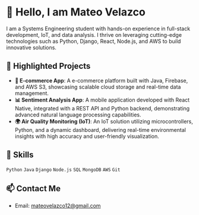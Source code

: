 # 👋 Hello, I am Mateo Velazco

I am a Systems Engineering student with hands-on experience in full-stack development, IoT, and data analysis. I thrive on leveraging cutting-edge technologies such as Python, Django, React, Node.js, and AWS to build innovative solutions.

## 🚀 Highlighted Projects
- **🛒 E-commerce App**: A e-commerce platform built with Java, Firebase, and AWS S3, showcasing scalable cloud storage and real-time data management.
- **📊 Sentiment Analysis App**: A mobile application developed with React Native, integrated with a REST API and Python backend, demonstrating advanced natural language processing capabilities.
- **🌍 Air Quality Monitoring (IoT)**: An IoT solution utilizing microcontrollers, Python, and a dynamic dashboard, delivering real-time environmental insights with high accuracy and user-friendly visualization.

## 🧠 Skills
`Python` `Java` `Django` `Node.js` `SQL` `MongoDB` `AWS` `Git`

## 📫 Contact Me
- Email: mateovelazco12@gmail.com  


